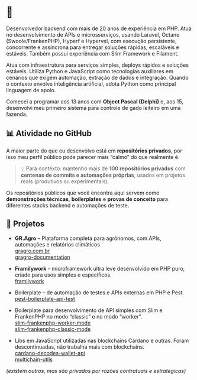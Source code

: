 # 👋 

Desenvolvedor backend com mais de 20 anos de experiência em PHP. Atua no desenvolvimento de APIs e microsserviços, usando Laravel, Octane (Swoole/FrankenPHP), Hyperf e Hypervel, com execução persistente, concorrente e assíncrona para entregar soluções rápidas, escaláveis e estáveis. Também possui experiência com Slim Framework e Filament.   

Atua com infraestrutura para serviços simples, deploys rápidos e soluções estáveis. Utiliza Python e JavaScript como tecnologias auxiliares em cenários que exigem automação, extração de dados e integração. Quando o contexto envolve inteligência artificial, adota Python como principal linguagem de apoio.

Comecei a programar aos 13 anos com **Object Pascal (Delphi)** e, aos 15, desenvolvi meu primeiro sistema para controle de gado leiteiro em uma fazenda.

## 📊 Atividade no GitHub

A maior parte do que eu desenvolvo está em **repositórios privados**, por isso meu perfil público pode parecer mais “calmo” do que realmente é.
> 💡 Para contexto: mantenho mais de **100 repositórios privados** com **centenas de commits e automações próprias**, usados em projetos reais (produtivos ou experimentais).

Os repositórios públicos que você encontra aqui servem como **demonstrações técnicas**, **boilerplates** e **provas de conceito** para diferentes stacks backend e automações de teste.

## 🚀 Projetos

- **GR.Agro** – Plataforma completa para agrônomos, com APIs, automações e relatórios climáticos  
[gragro.com.br](https://gragro.com.br)   
[gragro-documentation](https://github.com/gerciljunio/gragro-documentation)

- **Framilywork** - microframework ultra leve desenvolvido em PHP puro, criado para usos simples e específicos.   
[framilywork](https://github.com/gerciljunio/framilywork)

- Boilerplate –  de automação de testes e APIs externas em PHP e Pest.   
[pest-boilerplate-api-test](https://github.com/gerciljunio/pest-boilerplate-api-test)

- Boilerplate para desenvolvimento de API simples com Slim e FrankenPHP no modo “classic” e no modo “worker”.   
[slim-frankenphp-worker-mode](https://github.com/gerciljunio/slim-frankenphp-worker-mode)   
[slim-frankenphp-classic-mode](https://github.com/gerciljunio/slim-frankenphp-classic-mode)

- Libs em JavaScript utilizadas nas blockchains Cardano e outras. Foram descontinuadas, não trabalha mais com blockchains.   
[cardano-decodes-wallet-api](https://github.com/gerciljunio/cardano-decodes-wallet-api)   
[multichain-utils](https://github.com/gerciljunio/multichain-utils)

*(existem outros, mas são privados por razões contratuais e estratégicas)*
